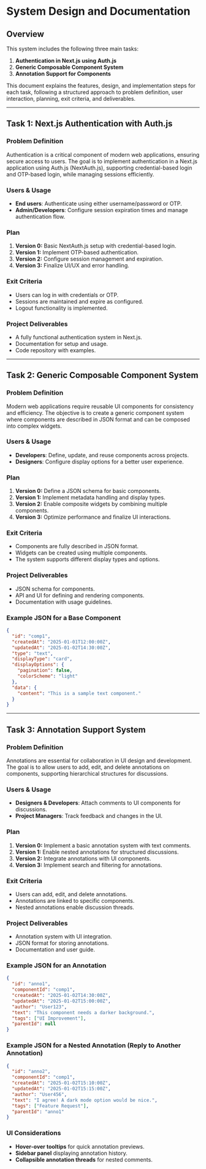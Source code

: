 # System Design and Documentation

## Overview
This system includes the following three main tasks:

1. **Authentication in Next.js using Auth.js**
2. **Generic Composable Component System**
3. **Annotation Support for Components**

This document explains the features, design, and implementation steps for each task, following a structured approach to problem definition, user interaction, planning, exit criteria, and deliverables.

---

## Task 1: Next.js Authentication with Auth.js

### Problem Definition
Authentication is a critical component of modern web applications, ensuring secure access to users. The goal is to implement authentication in a Next.js application using Auth.js (NextAuth.js), supporting credential-based login and OTP-based login, while managing sessions efficiently.

### Users & Usage
- **End users**: Authenticate using either username/password or OTP.
- **Admin/Developers**: Configure session expiration times and manage authentication flow.

### Plan
1. **Version 0:** Basic NextAuth.js setup with credential-based login.
2. **Version 1:** Implement OTP-based authentication.
3. **Version 2:** Configure session management and expiration.
4. **Version 3:** Finalize UI/UX and error handling.

### Exit Criteria
- Users can log in with credentials or OTP.
- Sessions are maintained and expire as configured.
- Logout functionality is implemented.

### Project Deliverables
- A fully functional authentication system in Next.js.
- Documentation for setup and usage.
- Code repository with examples.

---

## Task 2: Generic Composable Component System

### Problem Definition
Modern web applications require reusable UI components for consistency and efficiency. The objective is to create a generic component system where components are described in JSON format and can be composed into complex widgets.

### Users & Usage
- **Developers**: Define, update, and reuse components across projects.
- **Designers**: Configure display options for a better user experience.

### Plan
1. **Version 0:** Define a JSON schema for basic components.
2. **Version 1:** Implement metadata handling and display types.
3. **Version 2:** Enable composite widgets by combining multiple components.
4. **Version 3:** Optimize performance and finalize UI interactions.

### Exit Criteria
- Components are fully described in JSON format.
- Widgets can be created using multiple components.
- The system supports different display types and options.

### Project Deliverables
- JSON schema for components.
- API and UI for defining and rendering components.
- Documentation with usage guidelines.

### Example JSON for a Base Component
```json
{
  "id": "comp1",
  "createdAt": "2025-01-01T12:00:00Z",
  "updatedAt": "2025-01-02T14:30:00Z",
  "type": "text",
  "displayType": "card",
  "displayOptions": {
    "pagination": false,
    "colorScheme": "light"
  },
  "data": {
    "content": "This is a sample text component."
  }
}
```

---

## Task 3: Annotation Support System

### Problem Definition
Annotations are essential for collaboration in UI design and development. The goal is to allow users to add, edit, and delete annotations on components, supporting hierarchical structures for discussions.

### Users & Usage
- **Designers & Developers**: Attach comments to UI components for discussions.
- **Project Managers**: Track feedback and changes in the UI.

### Plan
1. **Version 0:** Implement a basic annotation system with text comments.
2. **Version 1:** Enable nested annotations for structured discussions.
3. **Version 2:** Integrate annotations with UI components.
4. **Version 3:** Implement search and filtering for annotations.

### Exit Criteria
- Users can add, edit, and delete annotations.
- Annotations are linked to specific components.
- Nested annotations enable discussion threads.

### Project Deliverables
- Annotation system with UI integration.
- JSON format for storing annotations.
- Documentation and user guide.

### Example JSON for an Annotation
```json
{
  "id": "anno1",
  "componentId": "comp1",
  "createdAt": "2025-01-02T14:30:00Z",
  "updatedAt": "2025-01-02T15:00:00Z",
  "author": "User123",
  "text": "This component needs a darker background.",
  "tags": ["UI Improvement"],
  "parentId": null
}
```

### Example JSON for a Nested Annotation (Reply to Another Annotation)
```json
{
  "id": "anno2",
  "componentId": "comp1",
  "createdAt": "2025-01-02T15:10:00Z",
  "updatedAt": "2025-01-02T15:15:00Z",
  "author": "User456",
  "text": "I agree! A dark mode option would be nice.",
  "tags": ["Feature Request"],
  "parentId": "anno1"
}
```

### UI Considerations
- **Hover-over tooltips** for quick annotation previews.
- **Sidebar panel** displaying annotation history.
- **Collapsible annotation threads** for nested comments.


